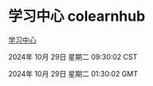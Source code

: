 # 学习中心 colearnhub
[学习中心](http://219.139.197.74:56308/colearnhub/)

2024年 10月 29日 星期二 09:30:02 CST

2024年 10月 29日 星期二 01:30:02 GMT
